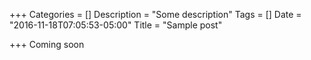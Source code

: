 +++
Categories = []
Description = "Some description"
Tags = []
Date = "2016-11-18T07:05:53-05:00"
Title = "Sample post"

+++
Coming soon